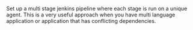 Set up a multi stage jenkins pipeline where each stage is run on a unique agent. This is a very useful approach when you have multi language application or application that has conflicting dependencies.
